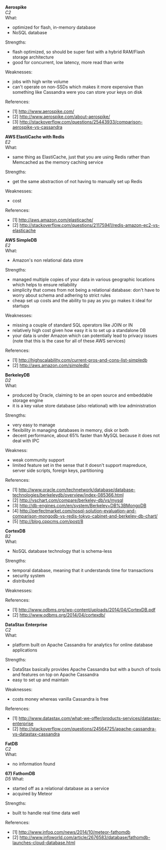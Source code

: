 **Aerospike**  
*C2*  
What:
- optimized for flash, in-memory database
- NoSQL database 

Strengths:  
- flash optimized, so should be super fast with a hybrid RAM/Flash storage architecture
- good for concurrent, low latency, more read than write 

Weaknesses: 
- jobs with high write volume 
- can't operate on non-SSDs which makes it more expensive than something like Cassandra were you can store your keys on disk 

References:  
- [1] http://www.aerospike.com/
- [2] http://www.aerospike.com/about-aerospike/
- [3] http://stackoverflow.com/questions/25443933/comparison-aerospike-vs-cassandra




**AWS ElastiCache with Redis**  
*E2*  
What: 
- same thing as ElastiCache, just that you are using Redis rather than Memcached as the memory caching service 

Strengths: 
- get the same abstraction of not having to manually set up Redis 

Weaknesses:  
- cost 

References:  
- [1] http://aws.amazon.com/elasticache/
- [2] http://stackoverflow.com/questions/21175941/redis-amazon-ec2-vs-elasticache



**AWS SimpleDB**  
*E2*  
What:
- Amazon's non relational data store 

Strengths:  
- managed multiple copies of your data in various geographic locations which helps to ensure reliability 
- simplicity that comes from not being a relational database: don't have to worry about schema and adhering to strict rules 
- cheap set up costs and the ability to pay as you go makes it ideal for startups 

Weaknesses:  
- missing a couple of standard SQL operators like JOIN or IN 
- relatively high cost given how easy it is to set up a standalone DB
- your data is under Amazon which can potentially lead to privacy issues (note that this is the case for all of these AWS services)

References:  
- [1] http://highscalability.com/current-pros-and-cons-list-simpledb
- [2] http://aws.amazon.com/simpledb/



**BerkeleyDB**  
*D2*  
What:
- produced by Oracle, claiming to be an open source and embeddable storage engine 
- it is a key value store database (also relational) with low administration 

Strengths:
- very easy to manage 
- flexibility in managing databases in memory, disk or both 
- decent performance, about 65% faster than MySQL because it does not deal with IPC 

Weakness:
- weak community support
- limited feature set in the sense that it doesn't support mapreduce, server side scripts, foreign keys, partitioning 

References:
- [1] http://www.oracle.com/technetwork/database/database-technologies/berkeleydb/overview/index-085366.html
- [2] http://vschart.com/compare/berkeley-db/vs/mysql
- [3] http://db-engines.com/en/system/Berkeley+DB%3BMongoDB
- [4] http://perfectmarket.com/nosql-solution-evaluation-and-comparison-mongodb-vs-redis-tokyo-cabinet-and-berkeley-db-chart/
- [5] http://blog.cppcms.com/post/8



**CortexDB**  
*B2*  
What:
- NoSQL database technology that is schema-less

Strengths:
- temporal database, meaning that it understands time for transactions
- security system
- distributed

Weaknesses:

References:
- [1] http://www.odbms.org/wp-content/uploads/2014/04/CortexDB.pdf
- [2] http://www.odbms.org/2014/04/cortexdb/




**DataStax Enterprise**  
*C2*  
What:
- platform built on Apache Cassandra for analytics for online database applications 

Strengths:
- DataStax basically provides Apache Cassandra but with a bunch of tools and features on top on Apache Cassandra
- easy to set up and maintain 

Weaknesses:
- costs money whereas vanilla Cassandra is free 

References:
- [1] http://www.datastax.com/what-we-offer/products-services/datastax-enterprise
- [2] http://stackoverflow.com/questions/24564725/apache-cassandra-vs-datastax-cassandra




**FatDB**  
*C2*  
What:
- no information found

**67) FathomDB**  
*D5*
What:
- started off as a relational database as a service 
- acquired by Meteor 

Strengths:
- built to handle real time data well 

References:
- [1] http://www.infoq.com/news/2014/10/meteor-fathomdb
- [2] http://www.infoworld.com/article/2676583/database/fathomdb-launches-cloud-database.html


